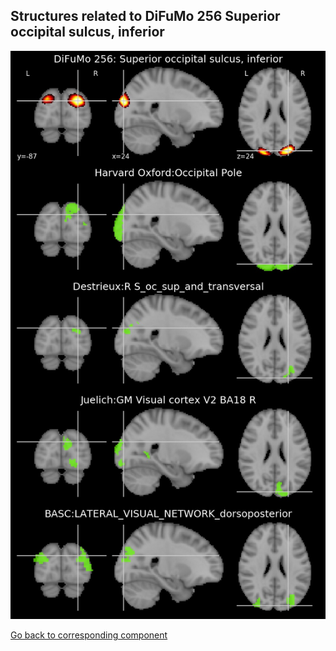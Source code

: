 


## Structures related to DiFuMo 256 Superior occipital sulcus, inferior

![84](84.jpg "Structures related to DiFuMo 256 Superior occipital sulcus, inferior")

[Go back to corresponding component](https://parietal-inria.github.io/DiFuMo/256/html/84.html)